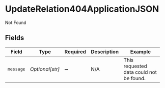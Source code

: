 # UpdateRelation404ApplicationJSON

Not Found


## Fields

| Field                                   | Type                                    | Required                                | Description                             | Example                                 |
| --------------------------------------- | --------------------------------------- | --------------------------------------- | --------------------------------------- | --------------------------------------- |
| `message`                               | *Optional[str]*                         | :heavy_minus_sign:                      | N/A                                     | This requested data could not be found. |